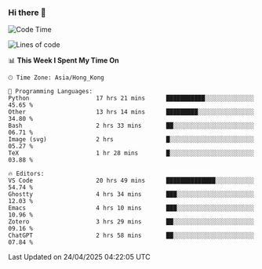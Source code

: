 ### Hi there 👋

<!--
**nicehiro/nicehiro** is a ✨ _special_ ✨ repository because its `README.md` (this file) appears on your GitHub profile.

Here are some ideas to get you started:

- 🔭 I’m currently working on ...
- 🌱 I’m currently learning ...
- 👯 I’m looking to collaborate on ...
- 🤔 I’m looking for help with ...
- 💬 Ask me about ...
- 📫 How to reach me: ...
- 😄 Pronouns: ...
- ⚡ Fun fact: ...
-->

<!--START_SECTION:waka-->
![Code Time](http://img.shields.io/badge/Code%20Time-574%20hrs%203%20mins-blue)

![Lines of code](https://img.shields.io/badge/From%20Hello%20World%20I%27ve%20Written-1.7%20million%20lines%20of%20code-blue)

📊 **This Week I Spent My Time On** 

```text
🕑︎ Time Zone: Asia/Hong_Kong

💬 Programming Languages: 
Python                   17 hrs 21 mins      ███████████░░░░░░░░░░░░░░   45.65 % 
Other                    13 hrs 14 mins      █████████░░░░░░░░░░░░░░░░   34.80 % 
Bash                     2 hrs 33 mins       ██░░░░░░░░░░░░░░░░░░░░░░░   06.71 % 
Image (svg)              2 hrs               █░░░░░░░░░░░░░░░░░░░░░░░░   05.27 % 
TeX                      1 hr 28 mins        █░░░░░░░░░░░░░░░░░░░░░░░░   03.88 % 

🔥 Editors: 
VS Code                  20 hrs 49 mins      ██████████████░░░░░░░░░░░   54.74 % 
Ghostty                  4 hrs 34 mins       ███░░░░░░░░░░░░░░░░░░░░░░   12.03 % 
Emacs                    4 hrs 10 mins       ███░░░░░░░░░░░░░░░░░░░░░░   10.96 % 
Zotero                   3 hrs 29 mins       ██░░░░░░░░░░░░░░░░░░░░░░░   09.16 % 
ChatGPT                  2 hrs 58 mins       ██░░░░░░░░░░░░░░░░░░░░░░░   07.84 % 
```


 Last Updated on 24/04/2025 04:22:05 UTC
<!--END_SECTION:waka-->
